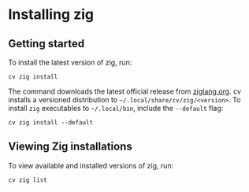 # Installing zig

## Getting started

To install the latest version of zig, run:

```console
cv zig install
```

The command downloads the latest official release from [ziglang.org](https://ziglang.org/download/).
cv installs a versioned distribution to `~/.local/share/cv/zig/<version>`.
To install `zig` executables to `~/.local/bin`, include the `--default` flag:

```console
cv zig install --default
```

## Viewing Zig installations

To view available and installed versions of zig, run:

```console
cv zig list
```
